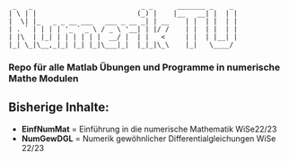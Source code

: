 

     _   _                           _ _      _______ _    _ 
    | \ | |                         (_) |    |__   __| |  | |
    |  \| |_   _ _ __ ___   ___ _ __ _| | __    | |  | |  | |
    | . ` | | | | '_ ` _ \ / _ \ '__| | |/ /    | |  | |  | |
    | |\  | |_| | | | | | |  __/ |  | |   <     | |  | |__| |
    |_| \_|\__,_|_| |_| |_|\___|_|  |_|_|\_\    |_|   \____/ 
                                                          
                                                          
                                                  
### Repo für alle Matlab Übungen und Programme in numerische Mathe Modulen

## Bisherige Inhalte:
  - **EinfNumMat**  = Einführung in die numerische Mathematik WiSe22/23
  - **NumGewDGL**   = Numerik gewöhnlicher Differentialgleichungen WiSe 22/23
  

